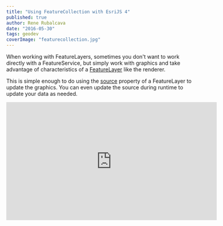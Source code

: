 ```yaml
---
title: "Using FeatureCollection with EsriJS 4"
published: true
author: Rene Rubalcava
date: "2016-05-30"
tags: geodev
coverImage: "featurecollection.jpg"
---
```


When working with FeatureLayers, sometimes you don't want to work directly with a FeatureService, but simply work with graphics and take advantage of characteristics of a [FeatureLayer](https://developers.arcgis.com/javascript/latest/api-reference/esri-layers-FeatureLayer.html) like the renderer.

This is simple enough to do using the [source](https://developers.arcgis.com/javascript/latest/api-reference/esri-layers-FeatureLayer.html#source) property of a FeatureLayer to update the graphics. You can even update the source during runtime to update your data as needed.

<iframe width="560" height="315" src="https://www.youtube.com/embed/HnBrAvsUUww" frameborder="0" allowfullscreen></iframe>

<script src="https://gist.github.com/odoe/a07b766354bf786f7ec17bc28f5860a3.js"></script>
